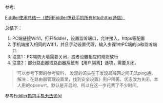 参考:

[Fiddler使用总结一（使用Fiddler捕获手机所有http/https通信）](https://www.cnblogs.com/iovec/p/fiddler_01.html)

总结下：

1. PC端链接Wifi1，打开fiddler，设置监听端口，允许接入，https等配置
2. 手机端接入相同的Wifi1，并且手动设置代理，输入步骤1中PC端的ip和监听端口
3. 注意1：PC端防火墙需要关闭，或者设置相应的规则放行
4. 注意2：部分路由器或路由器系统有【用户隔离】选项，需要关闭。

> 可以参考下面的参考资料，
发现的源头在于发现局域网之间无法ping通，解决：在路由器管理设置里，找到安全设置》用户隔离，状态改为关闭。本人用的openwrt，默认是开启的，所以在这一步花费了不少时间。

参考[Fiddler抓包手机无法访问](https://testerhome.com/topics/2651
)
